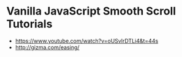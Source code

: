 # Vanilla JavaScript Smooth Scroll Tutorials

* https://www.youtube.com/watch?v=oUSvlrDTLi4&t=44s
* http://gizma.com/easing/